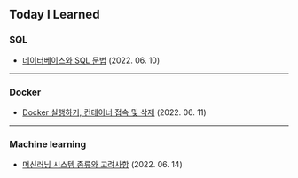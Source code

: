 ## Today I Learned

### SQL

* [데이터베이스와 SQL 문법](./20220610.md) (2022. 06. 10)


---


### Docker

* [Docker 실행하기, 컨테이너 접속 및 삭제](./20220611.md) (2022. 06. 11)


---

### Machine learning

* [머신러닝 시스템 종류와 고려사항](./20220614.md) (2022. 06. 14)